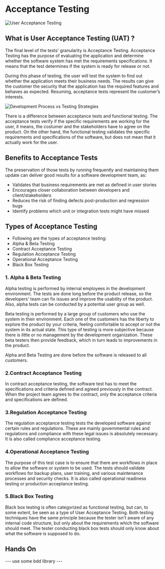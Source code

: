 Acceptance Testing
==================

![User Acceptance Testing](https://miro.medium.com/max/1400/1*6xiNn8J93ICa3fLSiSAPjA.png)

## What is User Acceptance Testing (UAT) ?
The final level of the tests' granularity is Acceptance Testing. Acceptance Testing has the purpose of evaluating the application and determine whether the software system has met the requirements specifications. It means that the test determines if the system is ready for release or not. 

During this phase of testing, the user will test the system to find out whether the application meets their business needs. The results can give the customer the security that the application has the required features and behaves as expected. Resuming, acceptance tests represent the customer’s interests.

![Development Process vs Testing Strategies](https://ds6br8f5qp1u2.cloudfront.net/blog/wp-content/uploads/2015/06/types-uat-testing-2.png)

There is a difference between acceptance tests and functional testing. The acceptance tests verify if the specific requirements are working for the user, it means, the costumer and the stakeholders have to agree on the product. On the other hand, the functional testing validates the specific requirements and specifications of the software, but does not mean that it actually work for the user. 

## Benefits to Acceptance Tests 
The preservation of those tests by running frequently and maintaining them update can deliver good results for a software development team, as:
- Validates that business requirements are met as defined in user stories
- Encourages closer collaboration between developers and client/stakeholders
- Reduces the risk of finding defects post-production and regression bugs
- Identify problems which unit or integration tests might have missed

## Types of Acceptance Testing
- Following are the types of acceptance testing:
- Alpha & Beta Testing
- Contract Acceptance Testing
- Regulation Acceptance Testing
- Operational Acceptance Testing
- Black Box Testing

### 1. Alpha & Beta Testing
Alpha testing is performed by internal employees in the development environment. The tests are done long before the product release, so the developers' team can fix issues and improve the usability of the product. Also, alpha tests can be conducted by a potential user group as well.

Beta testing is performed by a large group of customers who use the system in their environment. Each one of the customers has the liberty to explore the product by your criteria, feeling comfortable to accept or not the system in its actual state. This type of testing is more subjective because there is little or no management by the development organization. These beta testers then provide feedback, which in turn leads to improvements in the product.

Alpha and Beta Testing are done before the software is released to all customers.

### 2.Contract Acceptance Testing
In contract acceptance testing, the software test has to meet the specifications and criteria defined and agreed previously in the contract. When the project team agrees to the contract, only the acceptance criteria and specifications are defined.

### 3.Regulation Acceptance Testing
The regulation acceptance testing tests the developed software against certain rules and regulations. These are mainly governmental rules and regulations and compliance with these legal issues is absolutely necessary. It is also called compliance acceptance testing.

### 4.Operational Acceptance Testing
The purpose of this test case is to ensure that there are workflows in place to allow the software or system to be used. The tests should validate workflows for backup plans, user training, and various maintenance processes and security checks. It is also called operational readiness testing or production acceptance testing.

### 5.Black Box Testing
Black box testing is often categorized as functional testing, but can, to some extent, be seen as a type of User Acceptance Testing. Both testing techniques have the same principle because the tester isn't aware of any internal code structure, but only about the requirements which the software should meet. The tester conducting black box tests should only know about what the software is supposed to do.


## Hands On

--- use some bdd library --- 